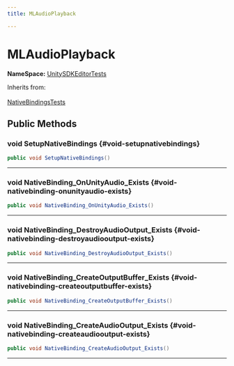 ```yaml
---
title: MLAudioPlayback

---
```


# MLAudioPlayback



**NameSpace:** 
[UnitySDKEditorTests](/unity-api/api/UnitySDKEditorTests/UnitySDKEditorTests.md) 





Inherits from: <br></br>[NativeBindingsTests](/unity-api/api/UnitySDKEditorTests/UnitySDKEditorTests.NativeBindingsTests.md)




## Public Methods

### void SetupNativeBindings {#void-setupnativebindings}

```csharp
public void SetupNativeBindings()
```






-----------

### void NativeBinding_OnUnityAudio_Exists {#void-nativebinding-onunityaudio-exists}

```csharp
public void NativeBinding_OnUnityAudio_Exists()
```






-----------

### void NativeBinding_DestroyAudioOutput_Exists {#void-nativebinding-destroyaudiooutput-exists}

```csharp
public void NativeBinding_DestroyAudioOutput_Exists()
```






-----------

### void NativeBinding_CreateOutputBuffer_Exists {#void-nativebinding-createoutputbuffer-exists}

```csharp
public void NativeBinding_CreateOutputBuffer_Exists()
```






-----------

### void NativeBinding_CreateAudioOutput_Exists {#void-nativebinding-createaudiooutput-exists}

```csharp
public void NativeBinding_CreateAudioOutput_Exists()
```






-----------

